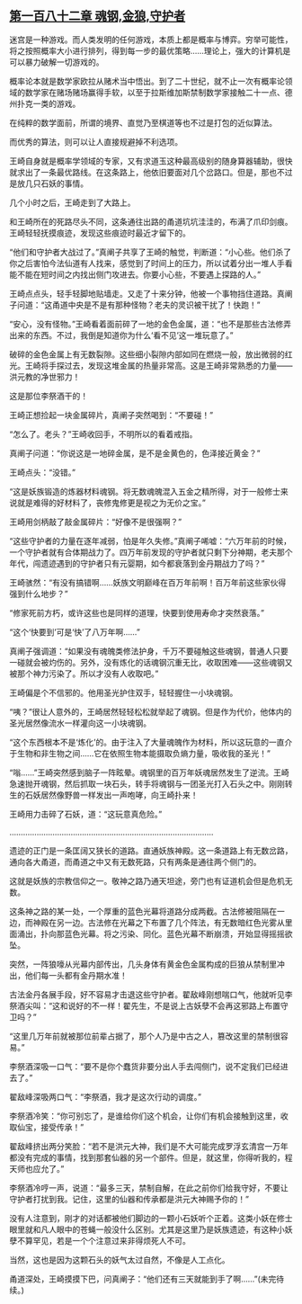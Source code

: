 ## [第一百八十二章 魂钢,金狼,守护者](https://www.xxbiquge.com/11_11207/8927660.html)


  迷宫是一种游戏。而人类发明的任何游戏，本质上都是概率与博弈。穷举可能性，将之按照概率大小进行排列，得到每一步的最优策略……理论上，强大的计算机是可以暴力破解一切游戏的。

  概率论本就是数学家欧拉从赌术当中悟出。到了二十世纪，就不止一次有概率论领域的数学家在赌场赌场赢得手软，以至于拉斯维加斯禁制数学家接触二十一点、德州扑克一类的游戏。

  在纯粹的数学面前，所谓的境界、直觉乃至棋道等也不过是打包的近似算法。

  而优秀的算法，则可以让人直接规避掉不利选项。

  王崎自身就是概率学领域的专家，又有求道玉这种最高级别的随身算器辅助，很快就求出了一条最优路线。在这条路上，他依旧要面对几个岔路口。但是，那也不过是放几只石妖的事情。

  几个小时之后，王崎走到了大路上。

  和王崎所在的死路尽头不同，这条通往出路的甬道坑坑洼洼的，布满了爪印剑痕。王崎轻轻抚摸痕迹，发现这些痕迹时最近才留下的。

  “他们和守护者大战过了。”真阐子共享了王崎的触觉，判断道：“小心些。他们杀了你之后害怕今法仙道有人找来，感觉到了时间上的压力，所以试着分出一堆人手看能不能在短时间之内找出侧门攻进去。你要小心些，不要遇上探路的人。”

  王崎点点头，轻手轻脚地贴墙走。又走了十来分钟，他被一个事物挡住道路。真阐子问道：“这甬道中央是不是有那种怪物？老夫的灵识被干扰了！快跑！”

  “安心，没有怪物。”王崎看着面前碎了一地的金色金属，道：“也不是那些古法修弄出来的东西。不过，我倒是知道你为什么‘看不见’这一堆玩意了。”

  破碎的金色金属上有无数裂隙。这些细小裂隙内部如同在燃烧一般，放出微弱的红光。王崎将手探过去，发现这堆金属的热量非常高。这是王崎非常熟悉的力量——洪元教的净世邪力！

  这是那位李祭酒干的！

  王崎正想捡起一块金属碎片，真阐子突然喝到：“不要碰！”

  “怎么了。老头？”王崎收回手，不明所以的看着戒指。

  真阐子问道：“你说这是一地碎金属，是不是金黄色的，色泽接近黄金？”

  王崎点头：“没错。”

  “这是妖族锻造的炼器材料魂钢。将无数魂魄混入五金之精所得，对于一般修士来说就是难得的好材料了，丧修鬼修更是视之为无价之宝。”

  王崎用剑柄敲了敲金属碎片：“好像不是很强啊？”

  “这些守护者的力量在逐年减弱，怕是年久失修。”真阐子唏嘘：“六万年前的时候，一个守护者就有合体期战力了。四万年前发现的守护者就只剩下分神期，老夫那个年代，闯遗迹遇到的守护者只有元婴期，如今都衰落到金丹期战力了吗？”

  王崎骇然：“有没有搞错啊……妖族文明巅峰在百万年前啊！百万年前这些家伙得强到什么地步？”

  “修家死前方朽，或许这些也是同样的道理，快要到使用寿命才突然衰落。”

  “这个‘快要到’可是‘快’了八万年啊……”

  真阐子强调道：“如果没有魂魄类修法护身，千万不要碰触这些魂钢，普通人只要一碰就会被灼伤的。另外，没有炼化的话魂钢沉重无比，收取困难——这些魂钢又被那个神力污染了。所以才没有人收取吧。”

  王崎偏是个不信邪的。他用圣光护住双手，轻轻握住一小块魂钢。

  “咦？”很让人意外的，王崎居然轻轻松松就举起了魂钢。但是作为代价，他体内的圣光居然像流水一样灌向这一小块魂钢。

  “这个东西根本不是‘炼化’的。由于注入了大量魂魄作为材料，所以这玩意的一直介于生物和非生物之间……它在依照生物本能摄取负熵力量，吸收我的圣光！”

  “嗡……”王崎突然感到脑子一阵眩晕。魂钢里的百万年妖魂居然发生了逆流。王崎急速抛开魂钢，然后抓取一块石头，转手将魂钢与一团圣光打入石头之中。刚刚转生的石妖居然像野兽一样发出一声咆哮，向王崎扑来！

  王崎用力击碎了石妖，道：“这玩意真危险。”

  ………………………………………………………………………………

  遗迹的正门是一条匡阔又狭长的道路。直通妖族神殿。这一条道路上有无数岔路，通向各大甬道，而甬道之中又有无数死路，只有两条是通往两个侧门的。

  这就是妖族的宗教信仰之一。敬神之路乃通天坦途，旁门也有证道机会但是危机无数。

  这条神之路的某一处，一个厚重的蓝色光幕将道路分成两截。古法修被阻隔在一边，而神殿在另一边。古法修在光幕之下布置了几个阵法，有无数暗红色光雾从里面涌出，扑向那蓝色光幕。将之污染、同化。蓝色光幕不断崩溃，开始显得摇摇欲坠。

  突然，一阵狼嚎从光幕内部传出，几头身体有黄金色金属构成的巨狼从禁制里冲出，他们每一头都有金丹期水准！

  古法金丹各展手段，好不容易才击退这些守护者。翟敌峰刚想喘口气，他就听见李祭酒尖叫：“这和说好的不一样！翟先生，不是说上古妖孽不会再这邪路上布置守卫吗？”

  “这里几万年前就被那位前辈占据了，那个人乃是中古之人，篡改这里的禁制很容易。”

  李祭酒深吸一口气：“要不是你个蠢货非要分出人手去闯侧门，说不定我们已经进去了。”

  翟敌峰深吸两口气：“李祭酒，我才是这次行动的调度。”

  李祭酒冷笑：“你可别忘了，是谁给你们这个机会，让你们有机会接触到这里，收取仙宝，接受传承！”

  翟敌峰挤出两分笑脸：“若不是洪元大神，我们是不大可能完成罗浮玄清宫一万年都没有完成的事情，找到那套仙器的另一个部件。但是，就这里，你得听我的，程天师也应允了。”

  李祭酒冷哼一声，说道：“最多三天，禁制自解，在此之前你们给我守好，不要让守护者打扰到我。记住，这里的仙器和传承都是洪元大神赐予你的！”

  没有人注意到，刚才的对话都被他们脚边的一颗小石妖听个正着。这类小妖在修士眼里就和凡人眼中的苍蝇一般没什么区别。尤其是这里乃是妖族遗迹，有这种小妖孽不算罕见，若是一个个注意过来非得烦死人不可。

  当然，这也是因为这颗石头的妖气太过自然，不像是人工点化。

  甬道深处，王崎摸摸下巴，问真阐子：“他们还有三天就能到手了啊……”(未完待续。)
